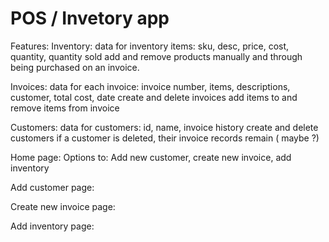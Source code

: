 # POS / Invetory app

Features:
Inventory:
  data for inventory items: sku, desc, price, cost, quantity, quantity sold
  add and remove products manually and through being purchased on an invoice.

Invoices:
  data for each invoice: invoice number, items, descriptions, customer, total cost, date
  create and delete invoices
  add items to and remove items from invoice

Customers:
  data for customers: id, name, invoice history
  create and delete customers
    if a customer is deleted, their invoice records remain ( maybe ?)

Home page:
Options to: Add new customer, create new invoice, add inventory

Add customer page:

Create new invoice page:

Add inventory page:
